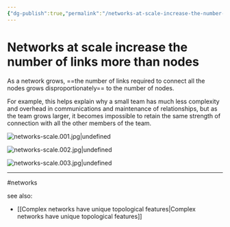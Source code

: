 ```yaml
---
{"dg-publish":true,"permalink":"/networks-at-scale-increase-the-number-of-links-more-than-nodes/"}
---
```



# Networks at scale increase the number of links more than nodes

As a network grows, ==the number of links required to connect all the nodes grows disproportionately== to the number of nodes.

For example, this helps explain why a small team has much less complexity and overhead in communications and maintenance of relationships, but as the team grows larger, it becomes impossible to retain the same strength of connection with all the other members of the team.

![networks-scale.001.jpg|undefined](/img/user/Attachments/networks-scale.001.jpg)

![networks-scale.002.jpg|undefined](/img/user/Attachments/networks-scale.002.jpg)

![networks-scale.003.jpg|undefined](/img/user/Attachments/networks-scale.003.jpg)

---
#networks 

see also:
- [[Complex networks have unique topological features\|Complex networks have unique topological features]]